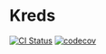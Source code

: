 # Kreds

[![CI Status](http://img.shields.io/travis/Amnell/Kreds.svg?style=flat)](https://travis-ci.org/Amnell/Kreds)
[![codecov](https://codecov.io/gh/Amnell/Kreds/branch/master/graph/badge.svg)](https://codecov.io/gh/Amnell/Kreds)

